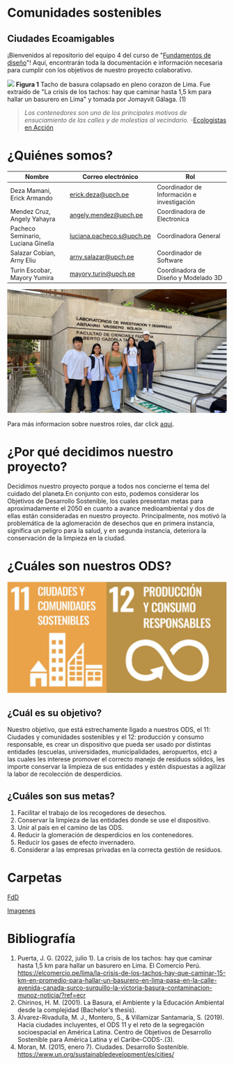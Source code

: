 # Comunidades sostenibles

## Ciudades Ecoamigables

¡Bienvenidos al repositorio del equipo 4 del curso de "[Fundamentos de diseño](https://github.com/ArnySalazar/FdD/tree/main/FdD)"! Aquí, encontrarán toda la documentación e información necesaria para cumplir con los objetivos de nuestro proyecto colaborativo.

![](https://github.com/ArnySalazar/FdD/blob/main/FdD2024-1/Imagenes/Mapas/Tacho_Colapsado.png)
**Figura 1** Tacho de basura colapsado en pleno corazon de Lima. Fue extraido de "La crisis de los tachos: hay que caminar hasta 1,5 km para hallar un basurero en Lima" y tomada por Jomayvit Gálaga. (1)

> *Los contenedores son uno de los principales motivos de ensuciamiento de las calles y de molestias al vecindario.* -[Ecologistas en Acción](https://www.ecologistasenaccion.org)

# ¿Quiénes somos?

|                Nombre                |      Correo electrónico     |                     Rol                      |
|--------------------------------------|-----------------------------|----------------------------------------------|
|  Deza Mamani, Erick Armando          |  erick.deza@upch.pe         |  Coordinador de Información e investigación  |
|  Mendez Cruz, Angely Yahayra         |  angely.mendez@upch.pe      |  Coordinadora de Electronica                 |
|  Pacheco Seminario, Luciana Ginella  |  luciana.pacheco.s@upch.pe  |  Coordinadora General                        |
|  Salazar Cobian, Arny Eliu           |  arny.salazar@upch.pe       |  Coordinador de Software                     |
|  Turin Escobar, Mayory Yumira        |  mayory.turin@upch.pe       |  Coordinadora de Diseño y Modelado 3D        |

![](https://github.com/ArnySalazar/FdD/blob/main/FdD2024-1/Imagenes/Personas/Grupal.png)

Para más informacion sobre nuestros roles, dar click [aqui](https://github.com/ArnySalazar/FdD/blob/main/FdD/Entregables/Nosotros_Roles.md).

# ¿Por qué decidimos nuestro proyecto?

Decidimos nuestro proyecto porque a todos nos concierne el tema del cuidado del planeta.En conjunto con esto, podemos considerar los Objetivos de Desarrollo Sostenible, los cuales presentan metas para aproximadamente el 2050 en cuanto a avance medioambiental y dos de ellas están consideradas en nuestro proyecto. Principalmente, nos motivó la problemática de la aglomeración de desechos que en primera instancia, significa un peligro para la salud, y en segunda instancia, deteriora la conservación de la limpieza en la ciudad.

# ¿Cuáles son nuestros ODS?

![](https://github.com/ArnySalazar/FdD/blob/main/FdD2024-1/Imagenes/Logos/LogoODS.png)

## ¿Cuál es su objetivo?

Nuestro objetivo, que está estrechamente ligado a nuestros ODS, el 11: Ciudades y comunidades sostenibles y el 12: producción y consumo responsable, es crear un dispositivo que pueda ser usado por distintas entidades (escuelas, universidades, municipalidades, aeropuertos, etc) a las cuales les interese promover el correcto manejo de residuos sólidos, les importe conservar la limpieza de sus entidades y estén dispuestas a agilizar la labor de recolección de desperdicios.

## ¿Cuáles son sus metas?

1. Facilitar el trabajo de los recogedores de desechos.
2. Conservar la limpieza de las entidades donde se use el dispositivo.
3. Unir al país en el camino de las ODS.
4. Reducir la glomeración de desperdicios en los contenedores.
5. Reducir los gases de efecto invernadero.
6. Considerar a las empresas privadas en la correcta gestión de residuos.


# Carpetas

[FdD](https://github.com/ArnySalazar/FdD/tree/main/FdD)

[Imagenes](https://github.com/ArnySalazar/FdD/tree/main/FdD2024-1/Imagenes)

# Bibliografía

1. Puerta, J. G. (2022, julio 1). La crisis de los tachos: hay que caminar hasta 1,5 km para hallar un basurero en Lima. El Comercio Perú. https://elcomercio.pe/lima/la-crisis-de-los-tachos-hay-que-caminar-15-km-en-promedio-para-hallar-un-basurero-en-lima-pasa-en-la-calle-avenida-canada-surco-surquillo-la-victoria-basura-contaminacion-munoz-noticia/?ref=ecr
2. Chirinos, H. M. (2001). La Basura, el Ambiente y la Educación Ambiental desde la complejidad (Bachelor's thesis).
3. Álvarez-Rivadulla, M. J., Montero, S., & Villamizar Santamaría, S. (2019). Hacia ciudades incluyentes, el ODS 11 y el reto de la segregación socioespacial en América Latina. Centro de Objetivos de Desarrollo Sostenible para América Latina y el Caribe-CODS-.(3).
4. Moran, M. (2015, enero 7). Ciudades. Desarrollo Sostenible. https://www.un.org/sustainabledevelopment/es/cities/
